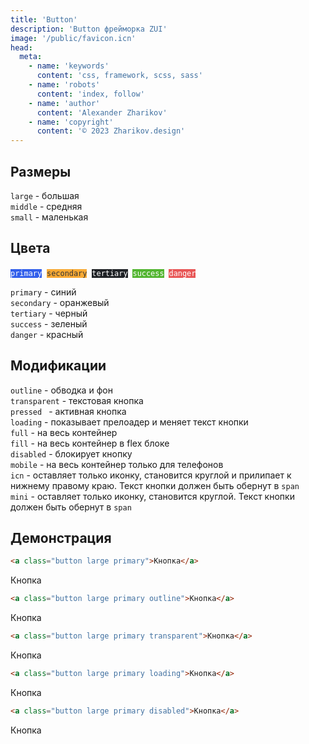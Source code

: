 ```yaml
---
title: 'Button'
description: 'Button фрейморка ZUI'
image: '/public/favicon.icn'
head:
  meta:
    - name: 'keywords'
      content: 'css, framework, scss, sass'
    - name: 'robots'
      content: 'index, follow'
    - name: 'author'
      content: 'Alexander Zharikov'
    - name: 'copyright'
      content: '© 2023 Zharikov.design'
---
```


## Размеры

`large` - большая  
`middle` - средняя  
`small` - маленькая

## Цвета

<code class="line" style="background: #325FEB !important; color: #fff; border-color: #325FEB;">primary</code>&nbsp;
<code class="line" style="background: #F9AA34 !important; color: #333; border-color: #F9AA34;">secondary</code>&nbsp;
<code class="line" style="background: #202327 !important; color: #fff; border-color: #202327;">tertiary</code>&nbsp;
<code class="line" style="background: #52B530 !important; color: #fff; border-color: #52B530;">success</code>&nbsp;
<code class="line" style="background: #E85656 !important; color: #fff; border-color: #E85656;">danger</code>

`primary` - синий  
`secondary` - оранжевый  
`tertiary` - черный  
`success` - зеленый  
`danger` - красный

## Модификации

`outline` - обводка и фон  
`transparent` - текстовая кнопка  
`pressed ` - активная кнопка  
`loading` - показывает прелоадер и меняет текст кнопки  
`full` - на весь контейнер  
`fill` - на весь контейнер в flex блоке  
`disabled` - блокирует кнопку  
`mobile` - на весь контейнер только для телефонов  
`icn` - оставляет только иконку, становится круглой и прилипает к нижнему правому краю. Текст кнопки должен быть обернут в `span`  
`mini` - оставляет только иконку, становится круглой. Текст кнопки должен быть обернут в `span`

## Демонстрация

```html
<a class="button large primary">Кнопка</a>
```

<a class="button large primary">Кнопка</a>

```html
<a class="button large primary outline">Кнопка</a>
```

<a class="button large primary outline">Кнопка</a>

```html
<a class="button large primary transparent">Кнопка</a>
```

<a class="button large primary transparent">Кнопка</a>

```html
<a class="button large primary loading">Кнопка</a>
```

<a class="button large primary loading">Кнопка</a>

```html
<a class="button large primary disabled">Кнопка</a>
```

<a class="button large primary disabled">Кнопка</a>
